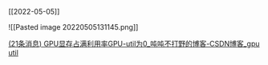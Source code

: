 [[2022-05-05]]

![[Pasted image 20220505131145.png]]



[(21条消息) GPU显存占满利用率GPU-util为0_吨吨不打野的博客-CSDN博客_gpu util](https://blog.csdn.net/Castlehe/article/details/120227884)